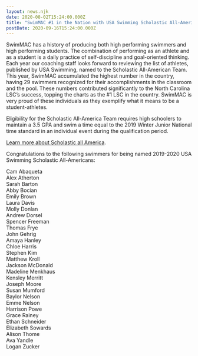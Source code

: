 ```yaml
---
layout: news.njk
date: 2020-08-02T15:24:00.000Z
title: "SwimMAC #1 in the Nation with USA Swimming Scholastic All-American Selection"
postDate: 2020-09-16T15:24:00.000Z
---
```

<!--StartFragment-->

SwimMAC has a history of producing both high performing swimmers and high performing students. The combination of performing as an athlete and as a student is a daily practice of self-discipline and goal-oriented thinking. Each year our coaching staff looks forward to reviewing the list of athletes, published by USA Swimming, named to the Scholastic All-American Team. This year, <!--EndFragment--> SwimMAC accumulated the highest number in the country, having 29 swimmers recognized for their accomplishments in the classroom and the pool. These numbers contributed significantly to the North Carolina LSC’s success, topping the charts as the #1 LSC in the country. SwimMAC is very proud of these individuals as they exemplify what it means to be a student-athletes.

Eligibility for the Scholastic All-America Team requires high schoolers to maintain a 3.5 GPA and swim a time equal to the 2019 Winter Junior National time standard in an individual event during the qualification period.

[Learn more about Scholastic all America](https://www.usaswimming.org/times/popular-resources/scholastic-all-america).

Congratulations to the following swimmers for being named 2019-2020 USA Swimming Scholastic All-Americans:

Cam Abaqueta\
Alex Atherton\
Sarah Barton\
Abby Bocian\
Emily Brown\
Laura Davis\
Molly Donlan\
Andrew Dorsel\
Spencer Freeman\
Thomas Frye\
John Gehrig\
Amaya Hanley\
Chloe Harris\
Stephen Kim\
Matthew Kroll\
Jackson McDonald\
Madeline Menkhaus\
Kensley Merritt\
Joseph Moore\
Susan Mumford\
Baylor Nelson\
Emme Nelson\
Harrison Powe\
Grace Rainey\
Ethan Schneider\
Elizabeth Sowards\
Alison Thome\
Ava Yandle\
Logan Zucker